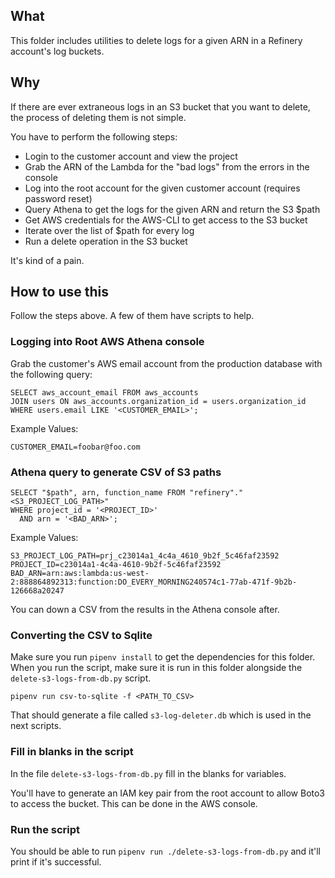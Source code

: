 ## What
This folder includes utilities to delete logs for a given ARN in a Refinery account's log buckets.

## Why
If there are ever extraneous logs in an S3 bucket that you want to delete, the process of deleting them is not simple.

You have to perform the following steps:
- Login to the customer account and view the project
- Grab the ARN of the Lambda for the "bad logs" from the errors in the console
- Log into the root account for the given customer account (requires password reset)
- Query Athena to get the logs for the given ARN and return the S3 $path
- Get AWS credentials for the AWS-CLI to get access to the S3 bucket
- Iterate over the list of $path for every log
- Run a delete operation in the S3 bucket

It's kind of a pain.

## How to use this

Follow the steps above. A few of them have scripts to help.

### Logging into Root AWS Athena console
Grab the customer's AWS email account from the production database with the following query:
```genericsql
SELECT aws_account_email FROM aws_accounts
JOIN users ON aws_accounts.organization_id = users.organization_id 
WHERE users.email LIKE '<CUSTOMER_EMAIL>';
```

Example Values:
```
CUSTOMER_EMAIL=foobar@foo.com
```

### Athena query to generate CSV of S3 paths
```genericsql
SELECT "$path", arn, function_name FROM "refinery"."<S3_PROJECT_LOG_PATH>"
WHERE project_id = '<PROJECT_ID>' 
  AND arn = '<BAD_ARN>';
```

Example Values:
```
S3_PROJECT_LOG_PATH=prj_c23014a1_4c4a_4610_9b2f_5c46faf23592
PROJECT_ID=c23014a1-4c4a-4610-9b2f-5c46faf23592
BAD_ARN=arn:aws:lambda:us-west-2:888864892313:function:DO_EVERY_MORNING240574c1-77ab-471f-9b2b-126668a20247
```

You can down a CSV from the results in the Athena console after.

### Converting the CSV to Sqlite
Make sure you run `pipenv install` to get the dependencies for this folder.
When you run the script, make sure it is run in this folder alongside the `delete-s3-logs-from-db.py` script.

```shell script
pipenv run csv-to-sqlite -f <PATH_TO_CSV>
```

That should generate a file called `s3-log-deleter.db` which is used in the next scripts.

### Fill in blanks in the script
In the file `delete-s3-logs-from-db.py` fill in the blanks for variables.

You'll have to generate an IAM key pair from the root account to allow Boto3 to access the bucket.
This can be done in the AWS console.

### Run the script
You should be able to run `pipenv run ./delete-s3-logs-from-db.py` and it'll print if it's successful.
